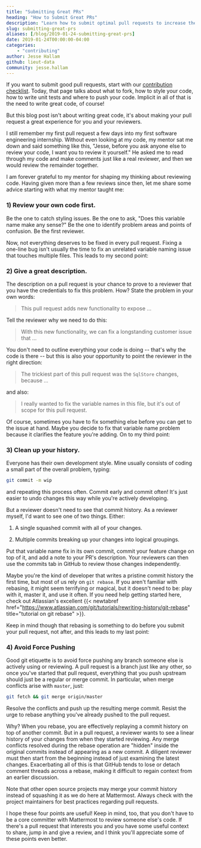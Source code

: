 ```yaml
---
title: "Submitting Great PRs"
heading: "How to Submit Great PRs"
description: "Learn how to submit optimal pull requests to increase the chances your contributions are added to open source projects."
slug: submitting-great-prs
aliases: [/blog/2019-01-24-submitting-great-prs]
date: 2019-01-24T00:00:00-04:00
categories:
    - "contributing"
author: Jesse Hallam
github: lieut-data
community: jesse.hallam
---
```


If you want to submit good pull requests, start with our [contribution checklist](https://developers.mattermost.com/contribute/getting-started/contribution-checklist/). Today, that page talks about what to fork, how to style your code, how to write unit tests and where to push your code. Implicit in all of that is the need to write great code, of course!

But this blog post isn't about writing great code, it's about making your pull request a great experience for you and your reviewers.

I still remember my first pull request a few days into my first software engineering internship. Without even looking at my code, my mentor sat me down and said something like this, "Jesse, before you ask anyone else to review your code, I want you to review it yourself." He asked me to read through my code and make comments just like a real reviewer, and then we would review the remainder together.

I am forever grateful to my mentor for shaping my thinking about reviewing code. Having given more than a few reviews since then, let me share some advice starting with what my mentor taught me:

### 1) Review your own code first.

Be the one to catch styling issues. Be the one to ask, "Does this variable name make any sense?" Be the one to identify problem areas and points of confusion. Be the first reviewer.

Now, not everything deserves to be fixed in every pull request. Fixing a one-line bug isn't usually the time to fix an unrelated variable naming issue that touches multiple files. This leads to my second point:

### 2) Give a great description.

The description on a pull request is your chance to prove to a reviewer that you have the credentials to fix this problem. How? State the problem in your own words:

> This pull request adds new functionality to expose ...

Tell the reviewer why we need to do this:

> With this new functionality, we can fix a longstanding customer issue that ...

You don't need to outline everything your code is doing -- that's why the code is there -- but this is also your opportunity to point the reviewer in the right direction:

> The trickiest part of this pull request was the `SqlStore` changes, because ...

and also:

> I really wanted to fix the variable names in this file, but it's out of scope for this pull request.

Of course, sometimes you have to fix something else before you can get to the issue at hand. Maybe you decide to fix that variable name problem because it clarifies the feature you're adding. On to my third point:

### 3) Clean up your history.

Everyone has their own development style. Mine usually consists of coding a small part of the overall problem, typing:

```sh
git commit -m wip
```

and repeating this process often. Commit early and commit often! It's just easier to undo changes this way while you're actively developing.

But a reviewer doesn't need to see that commit history. As a reviewer myself, I'd want to see one of two things. Either:

1. A single squashed commit with all of your changes.

2. Multiple commits breaking up your changes into logical groupings.

Put that variable name fix in its own commit, commit your feature change on top of it, and add a note to your PR's description. Your reviewers can then use the commits tab in GitHub to review those changes independently.

Maybe you're the kind of developer that writes a pristine commit history the first time, but most of us rely on `git rebase`. If you aren't familiar with rebasing, it might seem terrifying or magical, but it doesn't need to be: play with it, master it, and use it often. If you need help getting started here, check out Atlassian's excellent {{< newtabref href="https://www.atlassian.com/git/tutorials/rewriting-history/git-rebase" title="tutorial on git rebase" >}}.

Keep in mind though that rebasing is something to do before you submit your pull request, not after, and this leads to my last point:

### 4) Avoid Force Pushing

Good git etiquette is to avoid force pushing any branch someone else is actively using or reviewing. A pull request is a branch just like any other, so once you've started that pull request, everything that you push upstream should just be a regular or merge commit. In particular, when merge conflicts arise with `master`, just:

```sh
git fetch && git merge origin/master
```

Resolve the conflicts and push up the resulting merge commit. Resist the urge to rebase anything you've already pushed to the pull request.

Why? When you rebase, you are effectively replaying a commit history on top of another commit. But in a pull request, a reviewer wants to see a linear history of your changes from when they started reviewing. Any merge conflicts resolved during the rebase operation are "hidden" inside the original commits instead of appearing as a new commit. A diligent reviewer must then start from the beginning instead of just examining the latest changes. Exacerbating all of this is that GitHub tends to lose or detach comment threads across a rebase, making it difficult to regain context from an earlier discussion.

Note that other open source projects may merge your commit history instead of squashing it as we do here at Mattermost. Always check with the project maintainers for best practices regarding pull requests.

I hope these four points are useful! Keep in mind, too, that you don't have to be a core committer with Mattermost to review someone else's code. If there's a pull request that interests you and you have some useful context to share, jump in and give a review, and I think you'll appreciate some of these points even better.
